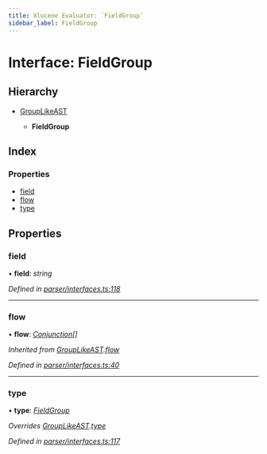 ```yaml
---
title: Xlucene Evaluator: `FieldGroup`
sidebar_label: FieldGroup
---
```


# Interface: FieldGroup

## Hierarchy

* [GroupLikeAST](grouplikeast.md)

  * **FieldGroup**

## Index

### Properties

* [field](fieldgroup.md#field)
* [flow](fieldgroup.md#flow)
* [type](fieldgroup.md#type)

## Properties

###  field

• **field**: *string*

*Defined in [parser/interfaces.ts:118](https://github.com/terascope/teraslice/blob/0ae31df4/packages/xlucene-evaluator/src/parser/interfaces.ts#L118)*

___

###  flow

• **flow**: *[Conjunction](conjunction.md)[]*

*Inherited from [GroupLikeAST](grouplikeast.md).[flow](grouplikeast.md#flow)*

*Defined in [parser/interfaces.ts:40](https://github.com/terascope/teraslice/blob/0ae31df4/packages/xlucene-evaluator/src/parser/interfaces.ts#L40)*

___

###  type

• **type**: *[FieldGroup](../enums/asttype.md#fieldgroup)*

*Overrides [GroupLikeAST](grouplikeast.md).[type](grouplikeast.md#type)*

*Defined in [parser/interfaces.ts:117](https://github.com/terascope/teraslice/blob/0ae31df4/packages/xlucene-evaluator/src/parser/interfaces.ts#L117)*
